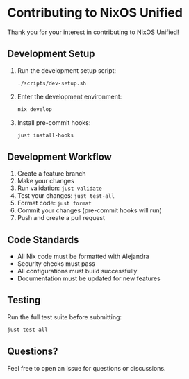# Contributing to NixOS Unified

Thank you for your interest in contributing to NixOS Unified!

## Development Setup

1. Run the development setup script:

   ```bash
   ./scripts/dev-setup.sh
   ```

2. Enter the development environment:

   ```bash
   nix develop
   ```

3. Install pre-commit hooks:

   ```bash
   just install-hooks
   ```

## Development Workflow

1. Create a feature branch
2. Make your changes
3. Run validation: `just validate`
4. Test your changes: `just test-all`
5. Format code: `just format`
6. Commit your changes (pre-commit hooks will run)
7. Push and create a pull request

## Code Standards

- All Nix code must be formatted with Alejandra
- Security checks must pass
- All configurations must build successfully
- Documentation must be updated for new features

## Testing

Run the full test suite before submitting:

```bash
just test-all
```

## Questions?

Feel free to open an issue for questions or discussions.
